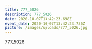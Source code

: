 ```yaml
---
title: 777_5026
description: 777_5026
date: 2020-10-07T13:42:23.698Z
event_date: 2020-10-07T13:42:23.736Z
picture: /images/uploads/777_5026.jpg
---
```

777_5026
